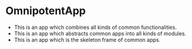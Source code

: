 # OmnipotentApp
* This is an app which combines all kinds of common functionalities. <br />
* This is an app which abstracts common apps into all kinds of modules. <br />
* This is an app which is the skeleton frame of common apps.
